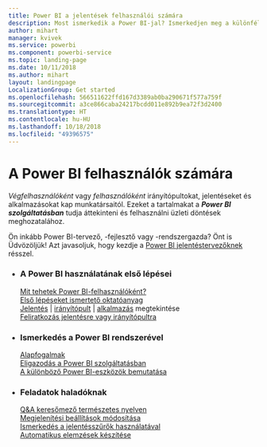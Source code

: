```yaml
---
title: Power BI a jelentések felhasználói számára
description: Most ismerkedik a Power BI-jal? Ismerkedjen meg a különféle termékekkel és szolgáltatásokkal, amelyek a Power BI-t alkotják, és megtudhatja, mi mindenre használhatja őket.
author: mihart
manager: kvivek
ms.service: powerbi
ms.component: powerbi-service
ms.topic: landing-page
ms.date: 10/11/2018
ms.author: mihart
layout: landingpage
LocalizationGroup: Get started
ms.openlocfilehash: 566511622ffd167d3389ab0ba290671f577a759f
ms.sourcegitcommit: a3ce866caba24217bcdd011e892b9ea72f3d2400
ms.translationtype: HT
ms.contentlocale: hu-HU
ms.lasthandoff: 10/18/2018
ms.locfileid: "49396575"
---
```

# <a name="power-bi-for-consumers"></a>A Power BI felhasználók számára
*Végfelhasználóként* vagy *felhasználóként* irányítópultokat, jelentéseket és alkalmazásokat kap munkatársaitól. Ezeket a tartalmakat a ***Power BI szolgáltatásban*** tudja áttekinteni és felhasználni üzleti döntések meghozatalához.

Ön inkább Power BI-tervező, -fejlesztő vagy -rendszergazda? Önt is Üdvözöljük! Azt javasoljuk, hogy kezdje a [Power BI jelentéstervezőknek](../power-bi-creator-landing.md) résszel.

<ul class="panelContent cardsF"> 
              <li> 
                             <div class="cardSize"> 
                                           <div class="cardPadding"> 
                                                          <div class="card"> 
                                                                        <div class="cardText"> 
                                                                                      <h3>A Power BI használatának első lépései</h3> 
                                                                                      <p></p>
                                                                                            <a href="end-user-consumer.md">Mit tehetek Power BI-felhasználóként?</a><br/> 
                                                                                            <a href="../service-get-started.md">Első lépéseket ismertető oktatóanyag</a><br/>
<a href="end-user-report-open.md">Jelentés</a> | <a href="end-user-dashboard-open.md">irányítópult</a> | <a href="end-user-apps.md">alkalmazás</a> megtekintése<br/> 
                                                                                            <!--<a href="end-user-collaborate.md">Collaborate</a><br/> -->
                                                                                            <a href="end-user-subscribe.md">Feliratkozás jelentésre vagy irányítópultra</a><br/> 
                                                                        </div> 
                                                          </div> 
                                           </div> 
                             </div> 
              </li>
              <li> 
                             <div class="cardSize"> 
                                           <div class="cardPadding"> 
                                                          <div class="card"> 
                                                                        <div class="cardText"> 
                                                                                      <h3>Ismerkedés a Power BI rendszerével</h3> 
                                                                                      <p></p>
                                                                                            <a href="end-user-basic-concepts.md">Alapfogalmak</a><br/>
                                                                                            <a href="end-user-experience.md">Eligazodás a Power BI szolgáltatásban</a><br/> 
                                                                                            <a href="../power-bi-overview.md">A különböző Power BI-eszközök bemutatása</a><br/> 
                                                                                            <!--<a href="end-user-faq.md">FAQ: Frequently Asked Questions</a> -->
                                                                        </div> 
                                                          </div> 
                                           </div> 
                             </div> 
              </li>
              <li> 
                             <div class="cardSize"> 
                                           <div class="cardPadding"> 
                                                          <div class="card"> 
                                                                        <div class="cardText"> 
                                                                                      <h3>Feladatok haladóknak</h3> 
                                                                                      <p></p>
                                                                                            <a href="end-user-q-and-a.md">Q&A keresőmező természetes nyelven</a><br/> 
                                                                                            <a href="end-user-focus.md">Megjelenítési beállítások módosítása</a><br/> 
                                                                                            <a href="end-user-report-filter.md">Ismerkedés a jelentésszűrők használatával</a><br> 
                                                                                            <a href="end-user-insights.md">Automatikus elemzések készítése</a><br/> 
                                                                        </div> 
                                                          </div> 
                                           </div> 
                             </div> 
              </li>
</ul>


